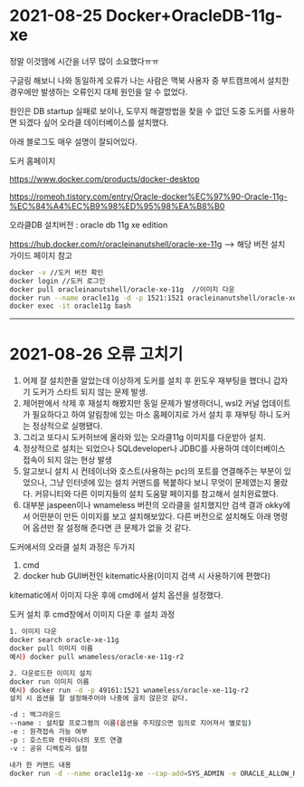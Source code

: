 

# 2021-08-25 Docker+OracleDB-11g-xe



정말 이것땜에 시간을 너무 많이 소요했다ㅠㅠ

구글링 해보니 나와 동일하게 오류가 나는 사람은 맥북 사용자 중 부트캠프에서 설치한 경우에만 발생하는 오류인지 대체 원인을 알 수 없었다.

원인은 DB startup 실패로 보이나, 도무지 해결방법을 찾을 수 없던 도중 도커를 사용하면 되겠다 싶어  오라클 데이터베이스를 설치했다.

아래 블로그도 매우 설명이 잘되어있다.

도커 홈페이지

https://www.docker.com/products/docker-desktop



https://romeoh.tistory.com/entry/Oracle-docker%EC%97%90-Oracle-11g-%EC%84%A4%EC%B9%98%ED%95%98%EA%B8%B0



오라클DB 설치버전 :  oracle db 11g xe edition

https://hub.docker.com/r/oracleinanutshell/oracle-xe-11g --> 해당 버전 설치 가이드 페이지 참고

```bash
docker -v //도커 버전 확인
docker login //도커 로그인
docker pull oracleinanutshell/oracle-xe-11g  //이미지 다운
docker run --name oracle11g -d -p 1521:1521 oracleinanutshell/oracle-xe-11g
docker exec -it oracle11g bash
```



---



# 2021-08-26 오류 고치기



1. 어제 잘 설치한줄 알았는데 이상하게 도커를 설치 후 윈도우 재부팅을 했더니 갑자기 도커가 스타트 되지 않는 문제 발생.
2. 제어판에서 삭제 후 재설치 해봤지만 동일 문제가 발생하더니, wsl2 커널 업데이트가 필요하다고 하여 알림창에 있는 마소 홈페이지로 가서 설치 후 재부팅 하니 도커는 정상적으로 실행됐다.
3. 그리고 또다시 도커허브에 올라와 있는 오라클11g 이미지를 다운받아 설치.
4. 정상적으로 설치는 되었으나 SQLdeveloper나 JDBC를 사용하여 데이터베이스 접속이 되지 않는 현상 발생
5. 알고보니 설치 시 컨테이너와 호스트(사용하는 pc)의 포트를 연결해주는 부분이 있었으나, 그냥 인터넷에 있는 설치 커맨드를 복붙하다 보니 무엇이 문제였는지 몰랐다. 커뮤니티와 다른 이미지들의 설치 도움말 페이지를 참고해서 설치완료했다.
6. 대부분 jaspeen이나 wnameless 버전의 오라클을 설치했지만 검색 결과 okky에서 어떤분이 만든 이미지를 보고 설치해보았다. 다른 버전으로 설치해도 아래 명령어 옵션만 잘 설정해 준다면 큰 문제가 없을 것 같다.



도커에서의 오라클 설치 과정은 두가지

1. cmd
2. docker hub GUI버전인 kitematic사용(이미지 검색 시 사용하기에 편했다)



kitematic에서 이미지 다운 후에 cmd에서 설치 옵션을 설정했다.

도커 설치 후 cmd창에서 이미지 다운 후 설치 과정

```bash
1. 이미지 다운
docker search oracle-xe-11g
docker pull 이미지 이름
예시) docker pull wnameless/oracle-xe-11g-r2

2. 다운로드한 이미지 설치
docker run 이미지 이름
예시) docker run -d -p 49161:1521 wnameless/oracle-xe-11g-r2
설치 시 옵션을 잘 설정해주어야 나중에 골치 않은것 같다.

-d : 백그라운드
--name : 설치할 프로그램의 이름(옵션을 주지않으면 임의로 지어져서 별로임)
-e : 원격접속 가능 여부
-p : 호스트와 컨테이너의 포트 연결
-v : 공유 디렉토리 설정

내가 한 커맨드 내용
docker run -d --name oracle11g-xe --cap-add=SYS_ADMIN -e ORACLE_ALLOW_REMOTE=true -p 22:22 -p 1521:1521 -p 8080:8080 furywolf/centoslocal_oracle-xe
```

